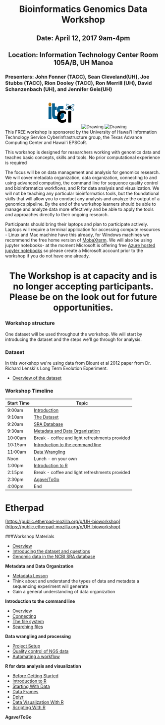 <center><h1>Bioinformatics Genomics Data Workshop</h1>
<h2>Date: April 12, 2017 9am-4pm</h2>
<h2>Location: Information Technology Center Room 105A/B, UH Manoa</h2></center>
<h3>Presenters: John Fonner (TACC), Sean Cleveland(UH), Joe Stubbs (TACC), Rion Dooley (TACC), Ron Merrill (UH), David Schanzenbach (UH), and Jennifer Geis(UH)</h3>
<center>
<img src="img/ci-logo.png" alt="Drawing" style="height: 100px;"/>
<img src="http://www.hawaii.edu/epscor/wordpress/wp-content/uploads/2016/04/EPSCoR-Logo.placeholder200x65.png" alt="Drawing" style="height: 100px;"/>
<img src="https://www.tacc.utexas.edu/documents/1084364/1275944/tacc.png" alt="Drawing" style="height:100px;"/>
</center>
This FREE workshop is sponsored by the University of Hawai'i Information Technology Service Cyberinfrastructure group, the Texas Advance Computing Center and Hawai'i EPSCoR.


This workshop is designed for researchers working with genomics data and teaches basic concepts, skills and tools.  No prior computational experience is required

The focus will be on data management and analysis for genomics research. We will cover metadata organization, data organization, connecting to and using advanced computing, the command line for sequence quality control and bioinformatics workflows, and R for data analysis and visualization. We will not be teaching any particular bioinformatics tools, but the foundational skills that will allow you to conduct any analysis and analyze the output of a genomics pipeline. By the end of the workshop learners should be able to manage and analyze data more effectively and be able to apply the tools and approaches directly to their ongoing research.

Participants should bring their laptops and plan to participate actively. Laptops will require a terminal application for accessing compute resources - Linux and Mac machine have this already, for Windows machines we recommend the free home version of [MobaXterm](http://mobaxterm.mobatek.net/download-home-edition.html).  We will also be using jupyter notebooks- at the moment Microsoft is offering free [Azure hosted jupyter notebooks](https://notebooks.azure.com) so please create a Microsoft account prior to the workshop if you do not have one already.

<center><h1 style="font-color:red">The Workshop is at capacity and is no longer accepting participants.  Please be on the look out for future opportunities.</h1></center>

### Workshop structure

One dataset will be used throughout the workshop. We will start by introducing the dataset and the steps we'll go through for analysis.

### Dataset

In this workshop we're using data from Blount et al 2012 paper from Dr. Richard Lenski's Long Term Evolution Experiment.  

- [Overview of the dataset](dataset/01-intro-to-dataset.html)

### Workshop Timeline

| Start Time | Topic |
|--------|--------------------------------------------------|
| 9:00am | [Introduction](00-overview.html) |
| 9:10am | [The Dataset](dataset/01-intro-to-dataset.html) |
| 9:20am | [SRA Database](dataset/02-examining-sra-runtable.html) |
| 9:30am | [Metadata and Data Organization](data-tidiness/01-tidiness.html) |
| 10:00am | Break - coffee and light refreshments provided |
| 10:15am | [Introduction to the command line ](shell/index.md) |
| 11:00am | [Data Wrangling](#wrangling) |
| Noon | Lunch  - on your own|
| 1:00pm | [Introduction to R](#r) |
| 2:15pm | Break - coffee and light refreshments provided|
| 2:30pm | [Agave/ToGo](#agave) |
| 4:00pm | End |

# Etherpad
[https://public.etherpad-mozilla.org/p/UH-bioworkshop](https://public.etherpad-mozilla.org/p/UH-bioworkshop)

###Workshop Materials

- [Overview](00-overview.html)
- [Introducing the dataset and questions](dataset/01-intro-to-dataset.html)
- [Genomic data in the NCBI SRA database](dataset/02-examining-sra-runtable.html)

**Metadata and Data Organization**

- [Metadata Lesson](data-tidiness/01-tidiness.html)
- Think about and understand the types of data and metadata a sequencing experiment will generate
- Gain a general understanding of data organization

**Introduction to the command line**

- [Overview](shell/index.md)
- [Connecting](shell/01_connecting.md)
- [The file system](shell/02_the_filesystem.md)
- [Searching files](shell/03_searching_files.md)

**<a name="wrangling"></a>Data wrangling and processing**

- [Project Setup](wrangling/00-organization.md)
- [Quality control of NGS data](wrangling/01-readQC.md)
- [Automating a workflow](wrangling/02-automating-a-workflow.md)

**<a name="r"></a>R for data analysis and visualization**

- [Before Getting Started](R/00-before.html)
- [Introduction to R](R/01-intro.html)
- [Starting With Data](R/02-starting-with-data.html)
- [Data Frames](R/03-data-frames.html)
- [Dplyr](R/04-dplyr.html)
- [Data Visualization With R](R/05-data-visualization.html)
- [Scripting With R](R/06-r-script.html)

**<a name="agave"></a>Agave/ToGo**
<br/><br/><br/><br/><br/><br/><br/><br/><br/><br/><br/><br/><br/><br/><br/><br/>
<br/><br/><br/><br/><br/><br/><br/><br/><br/><br/><br/><br/><br/><br/><br/><br/>
